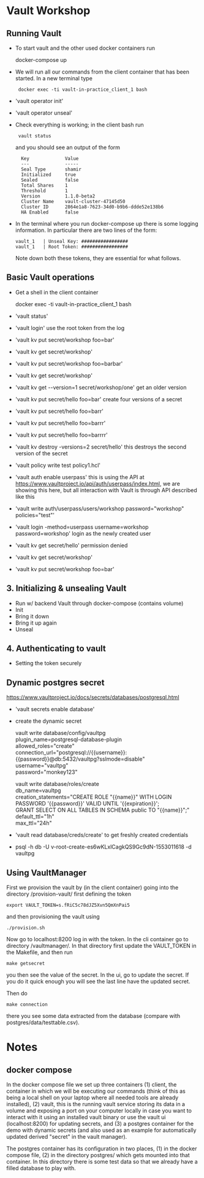 # Vault Workshop

## Running Vault

- To start vault and the other used docker containers run

    docker-compose up

- We will run all our commands from the client container that has been started.  In a new terminal type
 
       docker exec -ti vault-in-practice_client_1 bash
       
       
- 'vault operator init'

- 'vault operator unseal'

- Check everything is working; in the client bash run

       vault status
    
  and you should see an output of the form
  
        Key             Value
        ---             -----
        Seal Type       shamir
        Initialized     true
        Sealed          false
        Total Shares    1
        Threshold       1
        Version         1.1.0-beta2
        Cluster Name    vault-cluster-47145d50
        Cluster ID      2864e1a8-7623-34d0-b9b6-ddde52e138b6
        HA Enabled      false

- In the terminal where you run docker-compose up there is some logging information.  In particular there are two lines
  of the form:
  
      vault_1   | Unseal Key: #################
      vault_1   | Root Token: #################
      
  Note down both these tokens, they are essential for what follows.

## Basic Vault operations

- Get a shell in the client container

     docker exec -ti vault-in-practice_client_1 bash

- 'vault status'
- 'vault login' use the root token from the log
- 'vault kv put secret/workshop foo=bar'
- 'vault kv get secret/workshop'
- 'vault kv put secret/workshop foo=barbar'
- 'vault kv get secret/workshop'
- 'vault kv get --version=1 secret/workshop/one' get an older version

- 'vault kv put secret/hello foo=bar' create four versions of a secret
- 'vault kv put secret/hello foo=barr'
- 'vault kv put secret/hello foo=barrr'
- 'vault kv put secret/hello foo=barrrr'
- 'vault kv destroy -versions=2 secret/hello' this destroys the second version of the secret

- 'vault policy write test policy1.hcl'
- 'vault auth enable userpass' this is using the API at https://www.vaultproject.io/api/auth/userpass/index.html, we
  are showing this here, but all interaction with Vault is through API described like this
- 'vault write auth/userpass/users/workshop password="workshop" policies="test"'
- 'vault login -method=userpass username=workshop password=workshop' login as the newly created user
- 'vault kv get secret/hello' permission denied
- 'vault kv get secret/workshop'
- 'vault kv put secret/workshop foo=bar'

## 3. Initializing & unsealing Vault

* Run w/ backend Vault through docker-compose (contains volume)
* Init
* Bring it down
* Bring it up again
* Unseal

## 4. Authenticating to vault

* Setting the token securely

## Dynamic postgres secret

https://www.vaultproject.io/docs/secrets/databases/postgresql.html

- 'vault secrets enable database'
- create the dynamic secret

    vault write database/config/vaultpg \
        plugin_name=postgresql-database-plugin \
        allowed_roles="create" \
        connection_url="postgresql://{{username}}:{{password}}@db:5432/vaultpg?sslmode=disable" \
        username="vaultpg" \
        password="monkey123"

    vault write database/roles/create \
        db_name=vaultpg \
        creation_statements="CREATE ROLE \"{{name}}\" WITH LOGIN PASSWORD '{{password}}' VALID UNTIL '{{expiration}}'; \
            GRANT SELECT ON ALL TABLES IN SCHEMA public TO \"{{name}}\";" \
        default_ttl="1h" \
        max_ttl="24h"

- 'vault read database/creds/create' to get freshly created credentials

- psql -h db -U v-root-create-es6wKLxlCagkQS9Gc9dN-1553011618 -d vaultpg

## Using VaultManager

First we provision the vault by (in the client container) going into the directory /provision-vault/ first defining
the token

    export VAULT_TOKEN=s.fRiC5c78dJZ5Xvn5QmXnPai5
    
and then provisioning the vault using

    ./provision.sh
    
Now go to localhost:8200 log in with the token.  In the cli container go to directory /vaultmanager/.  In that
directory first update the VAULT_TOKEN in the Makefile, and then run

    make getsecret
    
you then see the value of the secret.  In the ui, go to update the secret.  If you do it quick enough you will
see the last line have the updated secret.

Then do

    make connection

there you see some data extracted from the database (compare with postgres/data/testtable.csv).

# Notes

## docker compose

In the docker compose file we set up three containers (1) client, the container in which we will be executing our
commands (think of this as being a local shell on your laptop where all needed tools are already installed), (2) vault,
this is the running vault service storing its data in a volume and exposing a port on your computer locally in case
you want to interact with it using an installed vault binary or use the vault ui (localhost:8200) for updating secrets,
and (3) a postgres container for the demo with dynamic secrets (and also used as an example for automatically updated
derived "secret" in the vault manager).

The postgres container has its configuration in two places, (1) in the docker compose file, (2) in the directory
postgres/ which gets mounted into that container.  In this directory there is some test data so that we already have
a filled database to play with.
